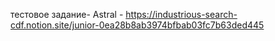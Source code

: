 тестовое задание- Astral - https://industrious-search-cdf.notion.site/junior-0ea28b8ab3974bfbab03fc7b63ded445
